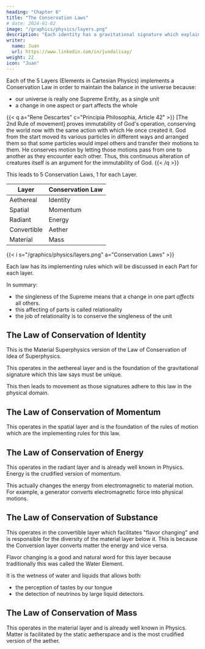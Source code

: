```yaml
---
heading: "Chapter 6"
title: "The Conservation Laws"
# date: 2024-01-02
image: "/graphics/physics/layers.png"
description: "Each identity has a gravitational signature which explains its purpose or use in Nature"
writer:
  name: Juan
  url: https://www.linkedin.com/in/jundalisay/
weight: 22
icon: "Juan"
---
```



Each of the 5 Layers (Elements in Cartesian Physics) implements a Conservation Law in order to maintain the balance in the universe because:
- our universe is really one Supreme Entity, as a single unit
- a change in one aspect or part affects the whole  


{{< q a="Rene Descartes" c="Principia Philosophia, Article 42" >}}
[The 2nd Rule of movement] proves immutability of God's operation, conserving the world now with the same action with which He once created it. God from the start moved its various particles in different ways and arranged them so that some particles would impel others and transfer their motions to them. He conserves motion by letting those motions pass from one to another as they encounter each other. Thus, this continuous alteration of creatures itself is an argument for the immutability of God.
{{< /q >}}


This leads to 5 Conservation Laws, 1 for each Layer.

Layer | Conservation Law
--- | ---
Aethereal | Identity
Spatial | Momentum
Radiant | Energy 
Convertible | Aether 
Material | Mass

{{< i s="/graphics/physics/layers.png" a="Conservation Laws" >}}

Each law has its implementing rules which will be discussed in each Part for each layer. 

In summary:
- the singleness of the Supreme means that a change in one part *affects* all others.
- this affecting of parts is called relationality
- the job of relationality is to conserve the singleness of the unit


## The Law of Conservation of Identity

This is the Material Superphysics version of the Law of Conservation of Idea of Superphysics.

This operates in the aethereal layer and is the foundation of the gravitational signature which this law says must be unique. 

This then leads to movement as those signatures adhere to this law in the physical domain.  


## The Law of Conservation of Momentum 

This operates in the spatial layer and is the foundation of the rules of motion which are the implementing rules for this law.  


## The Law of Conservation of Energy

This operates in the radiant layer and is already well known in Physics. Energy is the crudified version of momentum.

This actually changes the energy from electromagnetic to material motion. For example, a generator converts electromagnetic force into physical motions. 


## The Law of Conservation of Substance

This operates in the convertible layer which facilitates "flavor changing" and is responsible for the diversity of the material layer below it. This is because the Conversion layer converts matter the energy and vice versa. 

Flavor changing is a good and natural word for this layer because traditionally this was called the Water Element. 

It is the wetness of water and liquids that allows both:
- the perception of tastes by our tongue
- the detection of neutrinos by large liquid detectors.


## The Law of Conservation of Mass

This operates in the material layer and is already well known in Physics. Matter is facilitated by the static aetherspace and is the most crudified version of the aether. 

